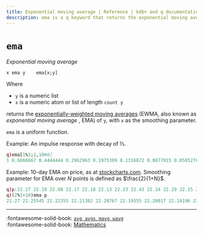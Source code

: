 ```yaml
---
title: Exponential moving average | Reference | kdb+ and q documentation
description: ema is a q keyword that returns the exponential moving average of its arguments.
---
```

# `ema`

_Exponential moving average_




```syntax
x ema y    ema[x;y]
```

Where

-   `y` is a numeric list
-   `x` is a numeric atom or list of length `count y`

returns the [exponentially-weighted moving averages](https://en.wikipedia.org/wiki/Moving_average#Exponential_moving_average "Wikipedia") (EWMA, also known as _exponential moving average_ , EMA) of `y`, with `x` as the smoothing parameter.

`ema` is a uniform function.

Example: An impulse response with decay of &frac13;.

```q
q)ema[1%3;1,10#0]
1 0.6666667 0.4444444 0.2962963 0.1975309 0.1316872 0.0877915 0.05852766 0.03901844 0.02601229 0.01734153
```

Example: 10-day EMA on price, as at [stockcharts.com](https://school.stockcharts.com/doku.php?id=technical_indicators:moving_averages). Smoothing parameter for EMA over $N$ points is defined as $\frac{2}{1+N}$.

```q
q)p:22.27 22.19 22.08 22.17 22.18 22.13 22.23 22.43 22.24 22.29 22.15 22.39 22.38 22.61 23.36 24.05 23.75 23.83 23.95 23.63 23.82 23.87 23.65 23.19 23.1 23.33 22.68 23.1 22.4 22.17
q)(2%1+10)ema p
22.27 22.25545 22.22355 22.21382 22.20767 22.19355 22.20017 22.24196 22.2416 22.2504 22.23215 22.26085 22.28251 22.34206 22.52714 22.80402 22.97602 23.13129 23.28014 23.34375 23.43034 23.51028 23.53568 23.47283 23.40505 23.3914 23.26206 23.23259 23.08121 22.91554
```

----
:fontawesome-solid-book:
[`avg`, `avgs`, `mavg`, `wavg`](avg.md)
<br>
:fontawesome-solid-book:
[Mathematics](../basics/math.md)


